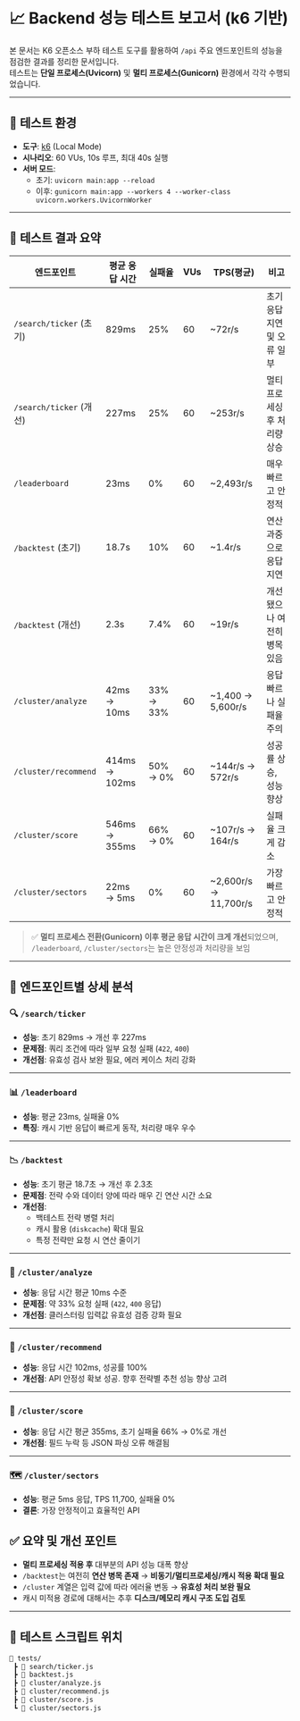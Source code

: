 # 📈 Backend 성능 테스트 보고서 (k6 기반)

본 문서는 K6 오픈소스 부하 테스트 도구를 활용하여 `/api` 주요 엔드포인트의 성능을 점검한 결과를 정리한 문서입니다.  
테스트는 **단일 프로세스(Uvicorn)** 및 **멀티 프로세스(Gunicorn)** 환경에서 각각 수행되었습니다.

---

## 🔧 테스트 환경

- **도구**: [k6](https://k6.io/) (Local Mode)
- **시나리오**: 60 VUs, 10s 루프, 최대 40s 실행
- **서버 모드**:
  - 초기: `uvicorn main:app --reload`
  - 이후: `gunicorn main:app --workers 4 --worker-class uvicorn.workers.UvicornWorker`

---

## 🧪 테스트 결과 요약

| 엔드포인트 | 평균 응답 시간 | 실패율 | VUs | TPS(평균) | 비고 |
|------------|----------------|--------|-----|-----------|------|
| `/search/ticker` (초기) | 829ms | 25% | 60 | ~72r/s | 초기 응답 지연 및 오류 일부 |
| `/search/ticker` (개선) | 227ms | 25% | 60 | ~253r/s | 멀티 프로세싱 후 처리량 상승 |
| `/leaderboard` | 23ms | 0% | 60 | ~2,493r/s | 매우 빠르고 안정적 |
| `/backtest` (초기) | 18.7s | 10% | 60 | ~1.4r/s | 연산 과중으로 응답 지연 |
| `/backtest` (개선) | 2.3s | 7.4% | 60 | ~19r/s | 개선됐으나 여전히 병목 있음 |
| `/cluster/analyze` | 42ms → 10ms | 33% → 33% | 60 | ~1,400 → 5,600r/s | 응답 빠르나 실패율 주의 |
| `/cluster/recommend` | 414ms → 102ms | 50% → 0% | 60 | ~144r/s → 572r/s | 성공률 상승, 성능 향상 |
| `/cluster/score` | 546ms → 355ms | 66% → 0% | 60 | ~107r/s → 164r/s | 실패율 크게 감소 |
| `/cluster/sectors` | 22ms → 5ms | 0% | 60 | ~2,600r/s → 11,700r/s | 가장 빠르고 안정적 |

> ✅ **멀티 프로세스 전환(Gunicorn) 이후 평균 응답 시간이 크게 개선**되었으며, `/leaderboard`, `/cluster/sectors`는 높은 안정성과 처리량을 보임

---

## 📌 엔드포인트별 상세 분석

### 🔍 `/search/ticker`
- **성능**: 초기 829ms → 개선 후 227ms  
- **문제점**: 쿼리 조건에 따라 일부 요청 실패 (`422`, `400`)
- **개선점**: 유효성 검사 보완 필요, 에러 케이스 처리 강화

---

### 📊 `/leaderboard`
- **성능**: 평균 23ms, 실패율 0%
- **특징**: 캐시 기반 응답이 빠르게 동작, 처리량 매우 우수

---

### 📉 `/backtest`
- **성능**: 초기 평균 18.7초 → 개선 후 2.3초
- **문제점**: 전략 수와 데이터 양에 따라 매우 긴 연산 시간 소요
- **개선점**:
  - 백테스트 전략 병렬 처리
  - 캐시 활용 (`diskcache`) 확대 필요
  - 특정 전략만 요청 시 연산 줄이기

---

### 🧠 `/cluster/analyze`
- **성능**: 응답 시간 평균 10ms 수준
- **문제점**: 약 33% 요청 실패 (`422`, `400` 응답)
- **개선점**: 클러스터링 입력값 유효성 검증 강화 필요

---

### 🧭 `/cluster/recommend`
- **성능**: 응답 시간 102ms, 성공률 100%
- **개선점**: API 안정성 확보 성공. 향후 전략별 추천 성능 향상 고려

---

### 🎯 `/cluster/score`
- **성능**: 응답 시간 평균 355ms, 초기 실패율 66% → 0%로 개선
- **개선점**: 필드 누락 등 JSON 파싱 오류 해결됨

---

### 🗺 `/cluster/sectors`
- **성능**: 평균 5ms 응답, TPS 11,700, 실패율 0%
- **결론**: 가장 안정적이고 효율적인 API


## ✅ 요약 및 개선 포인트

- **멀티 프로세싱 적용 후** 대부분의 API 성능 대폭 향상
- `/backtest`는 여전히 **연산 병목 존재** → **비동기/멀티프로세싱/캐시 적용 확대 필요**
- `/cluster` 계열은 입력 값에 따라 에러율 변동 → **유효성 처리 보완 필요**
- 캐시 미적용 경로에 대해서는 추후 **디스크/메모리 캐시 구조 도입 검토**

---

## 📎 테스트 스크립트 위치

```bash
📂 tests/
 ┣ 📜 search/ticker.js
 ┣ 📜 backtest.js
 ┣ 📜 cluster/analyze.js
 ┣ 📜 cluster/recommend.js
 ┣ 📜 cluster/score.js
 ┗ 📜 cluster/sectors.js
```